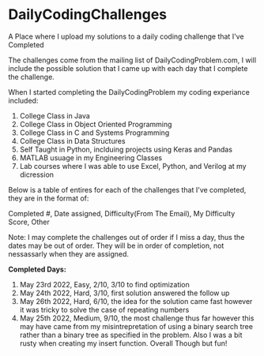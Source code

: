 # DailyCodingChallenges
A Place where I upload my solutions to a daily coding challenge that I've Completed

The challenges come from the mailing list of DailyCodingProblem.com, I will include the possible solution that I came up with each day that I complete the challenge.

When I started completing the DailyCodingProblem my coding experiance included:
1. College Class in Java
2. College Class in Object Oriented Programming
3. College Class in C and Systems Programming
4. College Class in Data Structures
5. Self Taught in Python, inclduing projects using Keras and Pandas 
6. MATLAB usuage in my Engineering Classes
7. Lab courses where I was able to use Excel, Python, and Verilog at my dicression

Below is a table of entires for each of the challenges that I've completed, they are in the format of:

Completed #, Date assigned, Difficulty(From The Email), My Difficulty Score, Other

Note: I may complete the challenges out of order if I miss a day, thus the dates may be out of order. 
They will be in order of completion, not nessassarly when they are assigned.

**Completed Days:**
1. May 23rd 2022, Easy, 2/10, 3/10 to find optimization
2. May 24th 2022, Hard, 3/10, first solution answered the follow up
3. May 26th 2022, Hard, 6/10, the idea for the solution came fast however it was tricky to solve the case of repeating numbers
4. May 25th 2022, Medium, 9/10, the most challenge thus far however this may have came from my misintrepretation of using a binary search tree rather than 
    a binary tree as specified in the problem. Also I was a bit rusty when creating my insert function. Overall Though but fun!